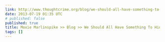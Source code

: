 ```yaml
---
link: http://www.thoughtcrime.org/blog/we-should-all-have-something-to-hide/
date: 2013-07-19 01:35 UTC
# published: false
published: true
title: Moxie Marlinspike >> Blog >> We Should All Have Something To Hide
tags: []
---
```



